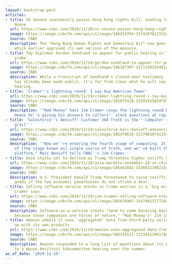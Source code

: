 ```yaml
---
layout: bootstrap-post
articles:
- title: US Senate unanimously passes Hong Kong rights bill, sending legislation to
    House
  url: https://www.cnbc.com/2019/11/20/us-senate-passes-hong-kong-rights-bill-sending-legislation-to-house.html
  image: https://image.cnbcfm.com/api/v1/image/106254704-1574207612152gettyimages-1183140391.jpeg?v=1574207603
  source: CNBC
  description: The "Hong Kong Human Rights and Democracy Act" now goes to the House,
    which earlier approved its own version of the measure.
- title: Top diplomat Gordon Sondland to appear for public hearing in Trump impeachment
    probe
  url: https://www.cnbc.com/2019/11/19/gordon-sondland-to-appear-for-public-hearing-in-trump-impeachment-probe.html
  image: https://image.cnbcfm.com/api/v1/image/106187307-1571320333451gettyimages-1176348073.jpeg?v=1574196347
  source: CNBC
  description: While a transcript of Sondland's closed-door testimony from mid-October
    has already been made public, it's far from clear what he will say in his public
    hearing.
- title: 'Cramer''s lightning round: I say buy American Tower'
  url: https://www.cnbc.com/2019/11/19/cramer-lightning-round-i-say-buy-american-tower.html
  image: https://image.cnbcfm.com/api/v1/image/102079128-1539342565979105501689.jpg?v=1539342593
  source: CNBC
  description: '"Mad Money" host Jim Cramer rings the lightning round bell, which
    means he''s giving his answers to callers'' stock questions at rapid speed.'
- title: 'Salesforce''s Benioff: Customer 360 Truth is the ''computer science holy
    grail'''
  url: https://www.cnbc.com/2019/11/19/salesforce-marc-benioff-announces-a-single-source-of-truth-system.html
  image: https://image.cnbcfm.com/api/v1/image/105470636-1537901074133screengrab.jpg?v=1574201377
  source: CNBC
  description: '"Now we''re entering the fourth stage of computing. It''s the pursuit
    of [the stage known as] single source of truth, and we''ve built that into our
    platform," Marc Benioff tells CNBC''s Jim Cramer.'
- title: Asia stocks set to decline as Trump threatens higher tariffs on China
  url: https://www.cnbc.com/2019/11/20/asia-markets-november-20-us-china-trade-war-china-lpr-currencies.html
  image: https://image.cnbcfm.com/api/v1/image/105442842-1536621199215gettyimages-1025189454.jpeg?v=1574206078
  source: CNBC
  description: U.S. President Donald Trump threatened to raise tariffs on Chinese
    goods if the two economic powerhouses do not strike a deal.
- title: Selling software service stocks on trade worries is a 'big mistake,' Jim
    Cramer says
  url: https://www.cnbc.com/2019/11/19/jim-cramer-selling-software-stocks-on-trade-worries-is-a-big-mistake.html
  image: https://image.cnbcfm.com/api/v1/image/105676907-1547481377710gettyimages-1082215232.jpg?v=1574201289
  source: CNBC
  description: Software-as-a-service stocks "tend to come bouncing back with alacrity
    because these companies are forces of nature," "Mad Money's" Jim Cramer says.
- title: Amazon admits it uses 'aggregated' data from third-party sellers to come
    up with its own products
  url: https://www.cnbc.com/2019/11/19/amazon-uses-aggregated-data-from-sellers-to-build-its-own-products.html
  image: https://image.cnbcfm.com/api/v1/image/106219112-1572631390178gettyimages-1173078259.jpeg?v=1574195024
  source: CNBC
  description: Amazon responded to a long list of questions about its practices related
    to a House Antitrust Subcommittee hearing over the summer.
as_of_date: '2019-11-19'
---
```


